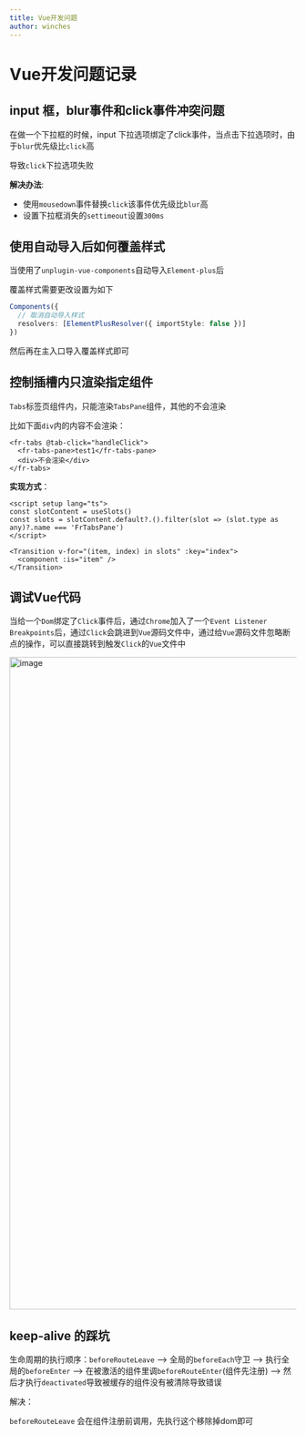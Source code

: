 ```yaml
---
title: Vue开发问题
author: winches
---
```


# Vue开发问题记录
## input 框，blur事件和click事件冲突问题
在做一个下拉框的时候，input 下拉选项绑定了click事件，当点击下拉选项时，由于`blur`优先级比`click`高

导致`click`下拉选项失败

**解决办法**:
  - 使用`mousedown`事件替换`click`该事件优先级比`blur`高
  - 设置下拉框消失的`settimeout`设置`300ms`

## 使用自动导入后如何覆盖样式
当使用了`unplugin-vue-components`自动导入`Element-plus`后

覆盖样式需要更改设置为如下
```ts
Components({
  // 取消自动导入样式
  resolvers: [ElementPlusResolver({ importStyle: false })]
})
```
然后再在主入口导入覆盖样式即可

## 控制插槽内只渲染指定组件

`Tabs`标签页组件内，只能渲染`TabsPane`组件，其他的不会渲染

比如下面`div`内的内容不会渲染：

```vue
<fr-tabs @tab-click="handleClick">
  <fr-tabs-pane>test1</fr-tabs-pane>
  <div>不会渲染</div>
</fr-tabs>
```

**实现方式**：

```vue
<script setup lang="ts">
const slotContent = useSlots()
const slots = slotContent.default?.().filter(slot => (slot.type as any)?.name === 'FrTabsPane')
</script>

<Transition v-for="(item, index) in slots" :key="index">
  <component :is="item" />
</Transition>
```

## 调试Vue代码

当给一个`Dom`绑定了`Click`事件后，通过`Chrome`加入了一个`Event Listener Breakpoints`后，通过`Click`会跳进到`Vue`源码文件中，通过给`Vue`源码文件忽略断点的操作，可以直接跳转到触发`Click`的`Vue`文件中

<img width="1146" alt="image" src="https://github.com/kaorun343/vue-property-decorator/assets/96854855/93c8f26e-df4b-4c98-be1b-4996306b397f">

## keep-alive 的踩坑

生命周期的执行顺序：`beforeRouteLeave` --> 全局的`beforeEach`守卫 --> 执行全局的`beforeEnter` --> 在被激活的组件里调`beforeRouteEnter`(组件先注册) --> 然后才执行`deactivated`导致被缓存的组件没有被清除导致错误

解决：

`beforeRouteLeave` 会在组件注册前调用，先执行这个移除掉dom即可